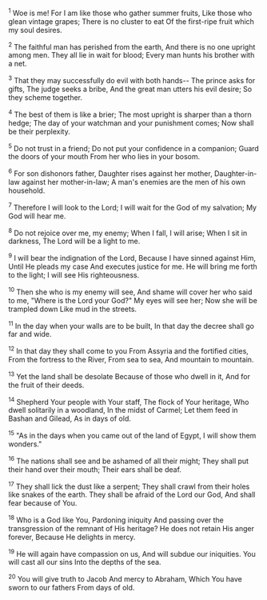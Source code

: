 <sup>1</sup> 
Woe is me! For I am like those who gather summer fruits, Like those who glean vintage grapes; There is no cluster to eat Of the first-ripe fruit which my soul desires. 

<sup>2</sup> 
The faithful man has perished from the earth, And there is no one upright among men. They all lie in wait for blood; Every man hunts his brother with a net. 

<sup>3</sup> 
That they may successfully do evil with both hands-- The prince asks for gifts, The judge seeks a bribe, And the great man utters his evil desire; So they scheme together. 

<sup>4</sup> 
The best of them is like a brier; The most upright is sharper than a thorn hedge; The day of your watchman and your punishment comes; Now shall be their perplexity. 

<sup>5</sup> 
Do not trust in a friend; Do not put your confidence in a companion; Guard the doors of your mouth From her who lies in your bosom. 

<sup>6</sup> 
For son dishonors father, Daughter rises against her mother, Daughter-in-law against her mother-in-law; A man's enemies are the men of his own household. 

<sup>7</sup> 
Therefore I will look to the Lord; I will wait for the God of my salvation; My God will hear me.

<sup>8</sup> 
Do not rejoice over me, my enemy; When I fall, I will arise; When I sit in darkness, The Lord will be a light to me. 

<sup>9</sup> 
I will bear the indignation of the Lord, Because I have sinned against Him, Until He pleads my case And executes justice for me. He will bring me forth to the light; I will see His righteousness. 

<sup>10</sup> 
Then she who is my enemy will see, And shame will cover her who said to me, "Where is the Lord your God?" My eyes will see her; Now she will be trampled down Like mud in the streets. 

<sup>11</sup> 
In the day when your walls are to be built, In that day the decree shall go far and wide. 

<sup>12</sup> 
In that day they shall come to you From Assyria and the fortified cities, From the fortress to the River, From sea to sea, And mountain to mountain. 

<sup>13</sup> 
Yet the land shall be desolate Because of those who dwell in it, And for the fruit of their deeds.

<sup>14</sup> 
Shepherd Your people with Your staff, The flock of Your heritage, Who dwell solitarily in a woodland, In the midst of Carmel; Let them feed in Bashan and Gilead, As in days of old. 

<sup>15</sup> 
"As in the days when you came out of the land of Egypt, I will show them wonders." 

<sup>16</sup> 
The nations shall see and be ashamed of all their might; They shall put their hand over their mouth; Their ears shall be deaf. 

<sup>17</sup> 
They shall lick the dust like a serpent; They shall crawl from their holes like snakes of the earth. They shall be afraid of the Lord our God, And shall fear because of You. 

<sup>18</sup> 
Who is a God like You, Pardoning iniquity And passing over the transgression of the remnant of His heritage? He does not retain His anger forever, Because He delights in mercy. 

<sup>19</sup> 
He will again have compassion on us, And will subdue our iniquities. You will cast all our sins Into the depths of the sea. 

<sup>20</sup> 
You will give truth to Jacob And mercy to Abraham, Which You have sworn to our fathers From days of old.